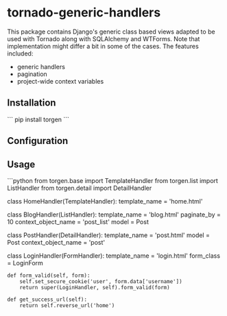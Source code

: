 <h1>tornado-generic-handlers</h1>
<p>This package contains Django's generic class based views adapted to be used with Tornado along with SQLAlchemy and WTForms. 
Note that implementation might differ a bit in some of the cases. The features included:
<ul>
  <li>generic handlers</li>
  <li>pagination</li>
  <li>project-wide context variables</li>
</ul>
</p>
<h2>Installation</h2>
```
pip install torgen
```
<h2>Configuration</h2>
<h2>Usage</h2>
```python
from torgen.base import TemplateHandler
from torgen.list import ListHandler
from torgen.detail import DetailHandler

class HomeHandler(TemplateHandler):
    template_name = 'home.html'
    
class BlogHandler(ListHandler):
    template_name = 'blog.html'
    paginate_by = 10
    context_object_name = 'post_list'
    model = Post
    
class PostHandler(DetailHandler):
    template_name = 'post.html'
    model = Post
    context_object_name = 'post'
    
class LoginHandler(FormHandler):
    template_name = 'login.html'
    form_class = LoginForm
    
    def form_valid(self, form):
        self.set_secure_cookie('user', form.data['username'])
        return super(LoginHandler, self).form_valid(form)
    
    def get_success_url(self):
        return self.reverse_url('home')
```
